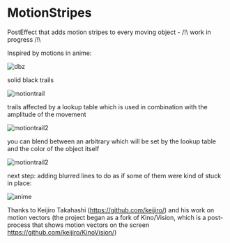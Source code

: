 # MotionStripes
PostEffect that adds motion stripes to every moving object - /!\ work in progress /!\

Inspired by motions in anime:

![dbz](https://user-images.githubusercontent.com/2204781/29171672-98bb8212-7ddd-11e7-8e60-399606577a33.gif)


solid black trails

![motiontrail](https://user-images.githubusercontent.com/2204781/29149435-73e27c48-7d74-11e7-962e-e32f642c9074.gif)

trails affected by a lookup table which is used in combination with the amplitude of the movement

![motiontrail2](https://user-images.githubusercontent.com/2204781/29171775-f2d67d4c-7ddd-11e7-815a-a30d01358a68.gif)

you can blend between an arbitrary which will be set by the lookup table and the color of the object itself

![motiontrail2](https://user-images.githubusercontent.com/2204781/29244667-09b98748-7fbe-11e7-8b75-217680211ed5.gif)

next step: adding blurred lines to do as if some of them were kind of stuck in place: 

![anime](https://user-images.githubusercontent.com/2204781/29149533-0973c6b8-7d75-11e7-89c5-f9ade88b9631.jpg)

Thanks to Keijiro Takahashi (https://github.com/keijiro/) and his work on motion vectors (the project began as a fork of Kino/Vision, which is a post-process that shows motion vectors on the screen https://github.com/keijiro/KinoVision/)
